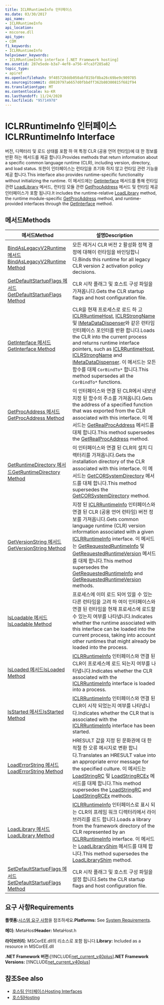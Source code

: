 ```yaml
---
title: ICLRRuntimeInfo 인터페이스
ms.date: 03/30/2017
api_name:
- ICLRRuntimeInfo
api_location:
- mscoree.dll
api_type:
- COM
f1_keywords:
- ICLRRuntimeInfo
helpviewer_keywords:
- ICLRRuntimeInfo interface [.NET Framework hosting]
ms.assetid: 287e5ede-b3a7-4ef8-a756-4fca3f285a82
topic_type:
- apiref
ms.openlocfilehash: 9f485728ddb050abf815bf8ba26c69be9c909785
ms.sourcegitcommit: d8020797a6657d0fbbdff362b80300815f682f94
ms.translationtype: MT
ms.contentlocale: ko-KR
ms.lasthandoff: 11/24/2020
ms.locfileid: "95714978"
---
```

# <a name="iclrruntimeinfo-interface"></a><span data-ttu-id="494de-102">ICLRRuntimeInfo 인터페이스</span><span class="sxs-lookup"><span data-stu-id="494de-102">ICLRRuntimeInfo Interface</span></span>

<span data-ttu-id="494de-103">버전, 디렉터리 및 로드 상태를 포함 하 여 특정 CLR (공용 언어 런타임)에 대 한 정보를 반환 하는 메서드를 제공 합니다.</span><span class="sxs-lookup"><span data-stu-id="494de-103">Provides methods that return information about a specific common language runtime (CLR), including version, directory, and load status.</span></span> <span data-ttu-id="494de-104">또한이 인터페이스는 런타임을 초기화 하지 않고 런타임 관련 기능을 제공 합니다.</span><span class="sxs-lookup"><span data-stu-id="494de-104">This interface also provides runtime-specific functionality without initializing the runtime.</span></span> <span data-ttu-id="494de-105">이 메서드에는 [Getinterface](iclrruntimeinfo-getinterface-method.md) 메서드를 통해 런타임 관련 [LoadLibrary](iclrruntimeinfo-loadlibrary-method.md) 메서드, 런타임 모듈 관련 [GetProcAddress](iclrruntimeinfo-getprocaddress-method.md) 메서드 및 런타임 제공 인터페이스가 포함 됩니다.</span><span class="sxs-lookup"><span data-stu-id="494de-105">It includes the runtime-relative [LoadLibrary](iclrruntimeinfo-loadlibrary-method.md) method, the runtime module-specific [GetProcAddress](iclrruntimeinfo-getprocaddress-method.md) method, and runtime-provided interfaces through the [GetInterface](iclrruntimeinfo-getinterface-method.md) method.</span></span>  
  
## <a name="methods"></a><span data-ttu-id="494de-106">메서드</span><span class="sxs-lookup"><span data-stu-id="494de-106">Methods</span></span>  
  
|<span data-ttu-id="494de-107">메서드</span><span class="sxs-lookup"><span data-stu-id="494de-107">Method</span></span>|<span data-ttu-id="494de-108">설명</span><span class="sxs-lookup"><span data-stu-id="494de-108">Description</span></span>|  
|------------|-----------------|  
|[<span data-ttu-id="494de-109">BindAsLegacyV2Runtime 메서드</span><span class="sxs-lookup"><span data-stu-id="494de-109">BindAsLegacyV2Runtime Method</span></span>](iclrruntimeinfo-bindaslegacyv2runtime-method.md)|<span data-ttu-id="494de-110">모든 레거시 CLR 버전 2 활성화 정책 결정에 대해이 런타임을 바인딩합니다.</span><span class="sxs-lookup"><span data-stu-id="494de-110">Binds this runtime for all legacy CLR version 2 activation policy decisions.</span></span>|  
|[<span data-ttu-id="494de-111">GetDefaultStartupFlags 메서드</span><span class="sxs-lookup"><span data-stu-id="494de-111">GetDefaultStartupFlags Method</span></span>](iclrruntimeinfo-getdefaultstartupflags-method.md)|<span data-ttu-id="494de-112">CLR 시작 플래그 및 호스트 구성 파일을 가져옵니다.</span><span class="sxs-lookup"><span data-stu-id="494de-112">Gets the CLR startup flags and host configuration file.</span></span>|  
|[<span data-ttu-id="494de-113">GetInterface 메서드</span><span class="sxs-lookup"><span data-stu-id="494de-113">GetInterface Method</span></span>](iclrruntimeinfo-getinterface-method.md)|<span data-ttu-id="494de-114">CLR을 현재 프로세스로 로드 하 고 [ICLRRuntimeHost](iclrruntimehost-interface.md), [ICLRStrongName](iclrstrongname-interface.md) 및 [IMetaDataDispenser](../metadata/imetadatadispenser-interface.md)와 같은 런타임 인터페이스 포인터를 반환 합니다.</span><span class="sxs-lookup"><span data-stu-id="494de-114">Loads the CLR into the current process and returns runtime interface pointers, such as [ICLRRuntimeHost](iclrruntimehost-interface.md), [ICLRStrongName](iclrstrongname-interface.md) and [IMetaDataDispenser](../metadata/imetadatadispenser-interface.md).</span></span> <span data-ttu-id="494de-115">이 메서드는 모든 함수를 대체 `CorBindTo*` 합니다.</span><span class="sxs-lookup"><span data-stu-id="494de-115">This method supersedes all the `CorBindTo*` functions.</span></span>|  
|[<span data-ttu-id="494de-116">GetProcAddress 메서드</span><span class="sxs-lookup"><span data-stu-id="494de-116">GetProcAddress Method</span></span>](iclrruntimeinfo-getprocaddress-method.md)|<span data-ttu-id="494de-117">이 인터페이스와 연결 된 CLR에서 내보낸 지정 된 함수의 주소를 가져옵니다.</span><span class="sxs-lookup"><span data-stu-id="494de-117">Gets the address of a specified function that was exported from the CLR associated with this interface.</span></span> <span data-ttu-id="494de-118">이 메서드는 [GetRealProcAddress](getrealprocaddress-function.md) 메서드를 대체 합니다.</span><span class="sxs-lookup"><span data-stu-id="494de-118">This method supersedes the [GetRealProcAddress](getrealprocaddress-function.md) method.</span></span>|  
|[<span data-ttu-id="494de-119">GetRuntimeDirectory 메서드</span><span class="sxs-lookup"><span data-stu-id="494de-119">GetRuntimeDirectory Method</span></span>](iclrruntimeinfo-getruntimedirectory-method.md)|<span data-ttu-id="494de-120">이 인터페이스와 연결 된 CLR의 설치 디렉터리를 가져옵니다.</span><span class="sxs-lookup"><span data-stu-id="494de-120">Gets the installation directory of the CLR associated with this interface.</span></span> <span data-ttu-id="494de-121">이 메서드는 [GetCORSystemDirectory](getcorsystemdirectory-function.md) 메서드를 대체 합니다.</span><span class="sxs-lookup"><span data-stu-id="494de-121">This method supersedes the [GetCORSystemDirectory](getcorsystemdirectory-function.md) method.</span></span>|  
|[<span data-ttu-id="494de-122">GetVersionString 메서드</span><span class="sxs-lookup"><span data-stu-id="494de-122">GetVersionString Method</span></span>](iclrruntimeinfo-getversionstring-method.md)|<span data-ttu-id="494de-123">지정 된 [ICLRRuntimeInfo](iclrruntimeinfo-interface.md) 인터페이스와 연결 된 CLR (공용 언어 런타임) 버전 정보를 가져옵니다.</span><span class="sxs-lookup"><span data-stu-id="494de-123">Gets common language runtime (CLR) version information associated with a given [ICLRRuntimeInfo](iclrruntimeinfo-interface.md) interface.</span></span> <span data-ttu-id="494de-124">이 메서드는 [GetRequestedRuntimeInfo](getrequestedruntimeinfo-function.md) 및 [GetRequestedRuntimeVersion](getrequestedruntimeversion-function.md) 메서드를 대체 합니다.</span><span class="sxs-lookup"><span data-stu-id="494de-124">This method supersedes the [GetRequestedRuntimeInfo](getrequestedruntimeinfo-function.md) and [GetRequestedRuntimeVersion](getrequestedruntimeversion-function.md) methods.</span></span>|  
|[<span data-ttu-id="494de-125">IsLoadable 메서드</span><span class="sxs-lookup"><span data-stu-id="494de-125">IsLoadable Method</span></span>](iclrruntimeinfo-isloadable-method.md)|<span data-ttu-id="494de-126">프로세스에 이미 로드 되어 있을 수 있는 다른 런타임을 고려 하 여이 인터페이스와 연결 된 런타임을 현재 프로세스에 로드할 수 있는지 여부를 나타냅니다.</span><span class="sxs-lookup"><span data-stu-id="494de-126">Indicates whether the runtime associated with this interface can be loaded into the current process, taking into account other runtimes that might already be loaded into the process.</span></span>|  
|[<span data-ttu-id="494de-127">IsLoaded 메서드</span><span class="sxs-lookup"><span data-stu-id="494de-127">IsLoaded Method</span></span>](iclrruntimeinfo-isloaded-method.md)|<span data-ttu-id="494de-128">[ICLRRuntimeInfo](iclrruntimeinfo-interface.md) 인터페이스와 연결 된 CLR이 프로세스에 로드 되는지 여부를 나타냅니다.</span><span class="sxs-lookup"><span data-stu-id="494de-128">Indicates whether the CLR associated with the [ICLRRuntimeInfo](iclrruntimeinfo-interface.md) interface is loaded into a process.</span></span>|  
|[<span data-ttu-id="494de-129">IsStarted 메서드</span><span class="sxs-lookup"><span data-stu-id="494de-129">IsStarted Method</span></span>](iclrruntimeinfo-isstarted-method.md)|<span data-ttu-id="494de-130">[ICLRRuntimeInfo](iclrruntimeinfo-interface.md) 인터페이스와 연결 된 CLR이 시작 되었는지 여부를 나타냅니다.</span><span class="sxs-lookup"><span data-stu-id="494de-130">Indicates whether the CLR that is associated with the [ICLRRuntimeInfo](iclrruntimeinfo-interface.md) interface has been started.</span></span>|  
|[<span data-ttu-id="494de-131">LoadErrorString 메서드</span><span class="sxs-lookup"><span data-stu-id="494de-131">LoadErrorString Method</span></span>](iclrruntimeinfo-loaderrorstring-method.md)|<span data-ttu-id="494de-132">HRESULT 값을 지정 된 문화권에 대 한 적절 한 오류 메시지로 변환 합니다.</span><span class="sxs-lookup"><span data-stu-id="494de-132">Translates an HRESULT value into an appropriate error message for the specified culture.</span></span> <span data-ttu-id="494de-133">이 메서드는 [LoadStringRC](loadstringrc-function.md) 및 [LoadStringRCEx](loadstringrcex-function.md) 메서드를 대체 합니다.</span><span class="sxs-lookup"><span data-stu-id="494de-133">This method supersedes the [LoadStringRC](loadstringrc-function.md) and [LoadStringRCEx](loadstringrcex-function.md) methods.</span></span>|  
|[<span data-ttu-id="494de-134">LoadLibrary 메서드</span><span class="sxs-lookup"><span data-stu-id="494de-134">LoadLibrary Method</span></span>](iclrruntimeinfo-loadlibrary-method.md)|<span data-ttu-id="494de-135">[ICLRRuntimeInfo](iclrruntimeinfo-interface.md) 인터페이스로 표시 되는 CLR의 프레임 워크 디렉터리에서 라이브러리를 로드 합니다.</span><span class="sxs-lookup"><span data-stu-id="494de-135">Loads a library from the framework directory of the CLR represented by an [ICLRRuntimeInfo](iclrruntimeinfo-interface.md) interface.</span></span> <span data-ttu-id="494de-136">이 메서드는 [LoadLibraryShim](loadlibraryshim-function.md) 메서드를 대체 합니다.</span><span class="sxs-lookup"><span data-stu-id="494de-136">This method supersedes the [LoadLibraryShim](loadlibraryshim-function.md) method.</span></span>|  
|[<span data-ttu-id="494de-137">SetDefaultStartupFlags 메서드</span><span class="sxs-lookup"><span data-stu-id="494de-137">SetDefaultStartupFlags Method</span></span>](iclrruntimeinfo-setdefaultstartupflags-method.md)|<span data-ttu-id="494de-138">CLR 시작 플래그 및 호스트 구성 파일을 설정 합니다.</span><span class="sxs-lookup"><span data-stu-id="494de-138">Sets the CLR startup flags and host configuration file.</span></span>|  
  
## <a name="requirements"></a><span data-ttu-id="494de-139">요구 사항</span><span class="sxs-lookup"><span data-stu-id="494de-139">Requirements</span></span>  

 <span data-ttu-id="494de-140">**플랫폼:**[시스템 요구 사항](../../get-started/system-requirements.md)을 참조하세요.</span><span class="sxs-lookup"><span data-stu-id="494de-140">**Platforms:** See [System Requirements](../../get-started/system-requirements.md).</span></span>  
  
 <span data-ttu-id="494de-141">**헤더:** MetaHost</span><span class="sxs-lookup"><span data-stu-id="494de-141">**Header:** MetaHost.h</span></span>  
  
 <span data-ttu-id="494de-142">**라이브러리:** MSCorEE.dll의 리소스로 포함 됩니다.</span><span class="sxs-lookup"><span data-stu-id="494de-142">**Library:** Included as a resource in MSCorEE.dll</span></span>  
  
 <span data-ttu-id="494de-143">**.NET Framework 버전:**[!INCLUDE[net_current_v40plus](../../../../includes/net-current-v40plus-md.md)]</span><span class="sxs-lookup"><span data-stu-id="494de-143">**.NET Framework Versions:** [!INCLUDE[net_current_v40plus](../../../../includes/net-current-v40plus-md.md)]</span></span>  
  
## <a name="see-also"></a><span data-ttu-id="494de-144">참조</span><span class="sxs-lookup"><span data-stu-id="494de-144">See also</span></span>

- [<span data-ttu-id="494de-145">호스팅 인터페이스</span><span class="sxs-lookup"><span data-stu-id="494de-145">Hosting Interfaces</span></span>](hosting-interfaces.md)
- [<span data-ttu-id="494de-146">호스팅</span><span class="sxs-lookup"><span data-stu-id="494de-146">Hosting</span></span>](index.md)
